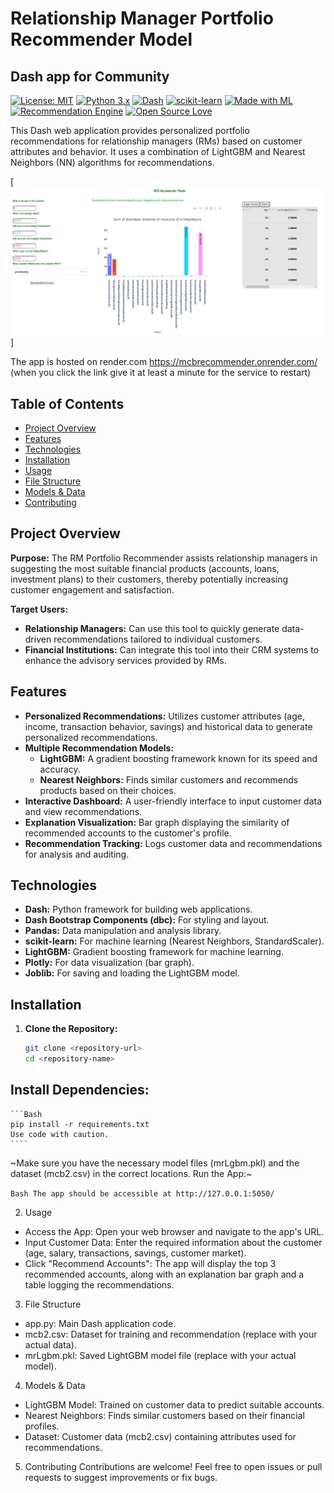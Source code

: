 # Relationship Manager Portfolio Recommender Model

## Dash app for Community


[![License: MIT](https://img.shields.io/badge/License-MIT-yellow.svg)](https://opensource.org/licenses/MIT)
[![Python 3.x](https://img.shields.io/badge/python-3.x-blue.svg)](https://www.python.org/)
[![Dash](https://img.shields.io/badge/Dash-v2-orange)](https://dash.plotly.com/)
[![scikit-learn](https://img.shields.io/badge/scikit--learn-0.24-orange.svg)](https://scikit-learn.org/stable/)
[![Made with ML](https://img.shields.io/badge/Made%20with-ML-red)](https://github.com/madewithml)
[![Recommendation Engine](https://img.shields.io/badge/Type-Recommendation%20Engine-brightgreen)](https://en.wikipedia.org/wiki/Recommender_system)
[![Open Source Love](https://badges.frapsoft.com/os/v1/open-source.svg?v=103)](https://github.com/ellerbrock/open-source-badges/)                                                                                                                 

This Dash web application provides personalized portfolio recommendations for relationship managers (RMs) based on customer attributes and behavior. It uses a combination of LightGBM and Nearest Neighbors (NN) algorithms for recommendations.

[![Dental Diagnosis Demo Video](https://github.com/dallo7/mcbT/blob/27605c9f85a9112cbc3a193fc077dfc770c1abe6/reco.png)]


The app is hosted on render.com https://mcbrecommender.onrender.com/  (when you click the link give it at least a minute for the service to restart)                    
  

## Table of Contents

- [Project Overview](#project-overview)
- [Features](#features)
- [Technologies](#technologies)
- [Installation](#installation)
- [Usage](#usage)
- [File Structure](#file-structure)
- [Models & Data](#models--data)
- [Contributing](#contributing)

## Project Overview

**Purpose:** The RM Portfolio Recommender assists relationship managers in suggesting the most suitable financial products (accounts, loans, investment plans) to their customers, thereby potentially increasing customer engagement and satisfaction.

**Target Users:**

- **Relationship Managers:**  Can use this tool to quickly generate data-driven recommendations tailored to individual customers.
- **Financial Institutions:** Can integrate this tool into their CRM systems to enhance the advisory services provided by RMs.

## Features

- **Personalized Recommendations:**  Utilizes customer attributes (age, income, transaction behavior, savings) and historical data to generate personalized recommendations.
- **Multiple Recommendation Models:**
    - **LightGBM:** A gradient boosting framework known for its speed and accuracy.
    - **Nearest Neighbors:**  Finds similar customers and recommends products based on their choices.
- **Interactive Dashboard:** A user-friendly interface to input customer data and view recommendations.
- **Explanation Visualization:**  Bar graph displaying the similarity of recommended accounts to the customer's profile.
- **Recommendation Tracking:** Logs customer data and recommendations for analysis and auditing.

## Technologies

- **Dash:** Python framework for building web applications.
- **Dash Bootstrap Components (dbc):** For styling and layout.
- **Pandas:** Data manipulation and analysis library.
- **scikit-learn:** For machine learning (Nearest Neighbors, StandardScaler).
- **LightGBM:** Gradient boosting framework for machine learning.
- **Plotly:** For data visualization (bar graph).
- **Joblib:** For saving and loading the LightGBM model.

## Installation

1. **Clone the Repository:**
   ```bash
   git clone <repository-url>
   cd <repository-name>
   ```

## Install Dependencies:

    ```Bash
    pip install -r requirements.txt
    Use code with caution.
    ````                                                                                 
  
~Make sure you have the necessary model files (mrLgbm.pkl) and the dataset (mcb2.csv) in the correct locations.
Run the App:~                                        
  
```Bash The app should be accessible at http://127.0.0.1:5050/ ```

2. Usage
 * Access the App: Open your web browser and navigate to the app's URL.
 * Input Customer Data: Enter the required information about the customer (age, salary, transactions, savings, customer market).
 * Click "Recommend Accounts": The app will display the top 3 recommended accounts, along with an explanation bar graph and a table logging the recommendations.
   
3. File Structure
 * app.py: Main Dash application code.
 * mcb2.csv: Dataset for training and recommendation (replace with your actual data).
 * mrLgbm.pkl: Saved LightGBM model file (replace with your actual model).
   
4. Models & Data
 * LightGBM Model: Trained on customer data to predict suitable accounts.
 * Nearest Neighbors: Finds similar customers based on their financial profiles.
 * Dataset: Customer data (mcb2.csv) containing attributes used for recommendations.
   
5. Contributing
Contributions are welcome! Feel free to open issues or pull requests to suggest improvements or fix bugs.

